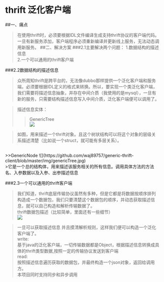# thrift 泛化客户端
##一、痛点
>在使用thrift时，必须要根据IDL文件编译生成支持thrift协议的客户端代码。一旦有新服务添加，客户端程序必须重新编译并更新线上服务，无法动态调用新服务。
##二、解决方案
###2.1主要解决两个问题：
>1.数据结构的描述信息<br>
>2.一个可以通用的thrift客户端<br>

###2.2数据结构的描述信息
>众所周知thrift是跨平台的，无法像dubbo那样提供一个泛化客户端和服务端，必须要根据IDL定义的格式来转换。所以，要实现一个类泛化客户端，我们需要将描述信息抽象，并存在中间介质（我使用的是mysql），一旦有新的服务，只需要结构描述信息写入中间介质，泛化客户端便可以调用了。<br>
 
>描述信息实体：<br>
>>GenericTree<br>
![](https://github.com/waj89757/generic-thrift-client/blob/master/img/GenericNode.jpg)<br>

>如图，用来描述一个thrift对象。且这个树状结构可以将这个对象的层级关系描述清楚（比如说一个struct，就可能有多层关系）。

<br>
>>GenericNode
![](https://github.com/waj89757/generic-thrift-client/blob/master/img/genericTree.jpg)<br>
>它是一个总的结构体，用来描述该服务相关的所有信息。调用具体方法的方法名、入参数据以及入参、出参描述信息

###2.3一个可以通用的thrift客户端
>我们知道，thrift底层传输协议虽然有多种，但是它都是将数据按顺序排列构造成一个数据包，我们只要清楚这个数据包的顺序，并动态获取描述信息，就可以自己构造和解析传输数据了。<br>
>thrift数据包描述（比较简单，里面还有一些细节）<br>
![](https://github.com/waj89757/generic-thrift-client/blob/master/img/thirft_transport_packet.jpg)<br>

>一旦可以获取描述信息 并且摸清解析规则，这样我们便可以构造一个泛化客户端了。<br>
write:<br>
基于java的泛化客户端，一切传输数据都是Object，根据描述信息转换成具体的thrift类型数据,按照一定的传输协议发送到客户端<br>
read:<br>
按照描述信息遍历获取的数据包，并最终构造一个json对象，返回给调用方。<br>
>本项目同时支持同步和异步调用